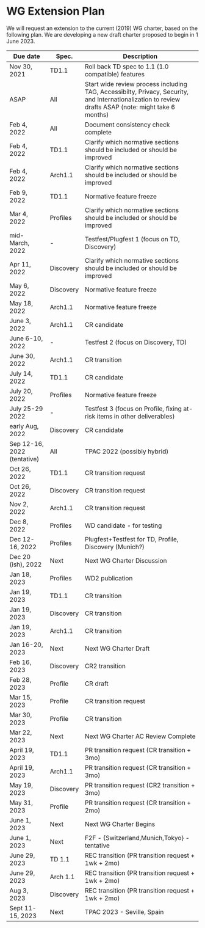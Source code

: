 # WG Extension Plan
We will request an extension to the current (2019) WG charter, based on the following plan.
We are developing a new draft charter proposed to begin in 1 June 2023.

| Due date | Spec. | Description |
| --- | --- | --- |
| Nov 30, 2021 | TD1.1 | Roll back TD spec to 1.1 (1.0 compatible) features |
| ASAP | All | Start wide review process including TAG, Accessibilty, Privacy, Security, and Internationalization to review drafts ASAP (note: might take 6 months) |
| Feb 4, 2022 | All | Document consistency check complete |
| Feb 4, 2022 | TD1.1 | Clarify which normative sections should be included or should be improved |
| Feb 4, 2022 | Arch1.1 | Clarify which normative sections should be included or should be improved |
| Feb 9, 2022 | TD1.1 | Normative feature freeze |
| Mar 4, 2022 | Profiles | Clarify which normative sections should be included or should be improved |
| mid-March, 2022 | - | Testfest/Plugfest 1 (focus on TD, Discovery) |
| Apr 11, 2022 | Discovery | Clarify which normative sections should be included or should be improved |
| May 6, 2022 | Discovery | Normative feature freeze |
| May 18, 2022 | Arch1.1 | Normative feature freeze |
| June 3, 2022 | Arch1.1 | CR candidate |
| June 6-10, 2022 | - | Testfest 2 (focus on Discovery, TD) |
| June 30, 2022 | Arch1.1 | CR transition |
| July 14, 2022 | TD1.1 | CR candidate |
| July 20, 2022 | Profiles | Normative feature freeze |
| July 25-29 2022 | -   | Testfest 3 (focus on Profile, fixing at-risk items in other deliverables) |
| early Aug, 2022 | Discovery | CR candidate |
| Sep 12-16, 2022 (tentative)| All | TPAC 2022 (possibly hybrid) |
| Oct 26, 2022 | TD1.1 | CR transition request |
| Oct 26, 2022 | Discovery | CR transition request |
| Nov 2, 2022 | Arch1.1 | CR transition request |
| Dec 8, 2022 | Profiles | WD candidate - for testing  |
| Dec 12-16, 2022 | Profiles | Plugfest+Testfest for TD, Profile, Discovery (Munich?) |
| Dec 20 (ish), 2022 | Next | Next WG Charter Discussion |
| Jan 18, 2023 | Profiles | WD2 publication |
| Jan 19, 2023 | TD1.1 | CR transition |
| Jan 19, 2023 | Discovery | CR transition |
| Jan 19, 2023 | Arch1.1 | CR transition |
| Jan 16-20, 2023 | Next | Next WG Charter Draft |
| Feb 16, 2023 | Discovery | CR2 transition |
| Feb 28, 2023 | Profile | CR draft |
| Mar 15, 2023 | Profile | CR transition request |
| Mar 30, 2023 | Profile | CR transition |
| Mar 22, 2023 | Next | Next WG Charter AC Review Complete |
| April 19, 2023 | TD1.1 | PR transition request (CR transition + 3mo) |
| April 19, 2023 | Arch1.1 | PR transition request (CR transition + 3mo) |
| May 19, 2023 | Discovery | PR transition request (CR2 transition + 3mo) |
| May 31, 2023 | Profile | PR transition request (CR transition + 2mo) |
| June 1, 2023 | Next | Next WG Charter Begins |
| June 1, 2023 | Next | F2F - {Switzerland,Munich,Tokyo} - tentative |
| June 29, 2023 | TD 1.1 | REC transition (PR transition request + 1wk + 2mo) |
| June 29, 2023 | Arch 1.1 | REC transition (PR transition request + 1wk + 2mo) |
| Aug 3, 2023 | Discovery | REC transition (PR transition request + 1wk + 2mo) |
| Sept 11-15, 2023 | Next | TPAC 2023 - Seville, Spain |

